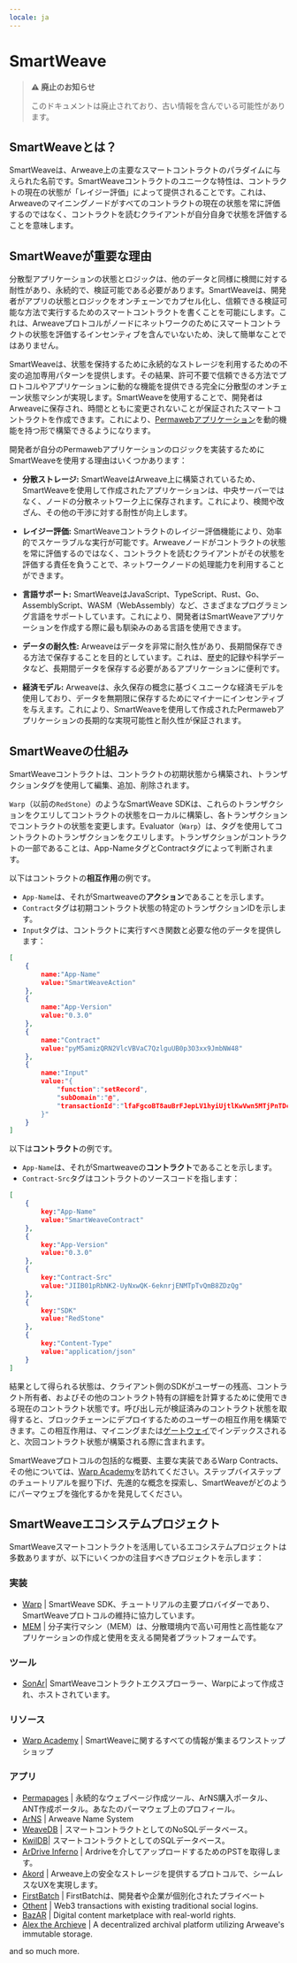 ```yaml
---
locale: ja
---
```

# SmartWeave

> **⚠️ 廃止のお知らせ**
>
> このドキュメントは廃止されており、古い情報を含んでいる可能性があります。

## SmartWeaveとは？

SmartWeaveは、Arweave上の主要なスマートコントラクトのパラダイムに与えられた名前です。SmartWeaveコントラクトのユニークな特性は、コントラクトの現在の状態が「レイジー評価」によって提供されることです。これは、Arweaveのマイニングノードがすべてのコントラクトの現在の状態を常に評価するのではなく、コントラクトを読むクライアントが自分自身で状態を評価することを意味します。

## SmartWeaveが重要な理由

分散型アプリケーションの状態とロジックは、他のデータと同様に検閲に対する耐性があり、永続的で、検証可能である必要があります。SmartWeaveは、開発者がアプリの状態とロジックをオンチェーンでカプセル化し、信頼できる検証可能な方法で実行するためのスマートコントラクトを書くことを可能にします。これは、Arweaveプロトコルがノードにネットワークのためにスマートコントラクトの状態を評価するインセンティブを含んでいないため、決して簡単なことではありません。

SmartWeaveは、状態を保持するために永続的なストレージを利用するための不変の追加専用パターンを提供します。その結果、許可不要で信頼できる方法でプロトコルやアプリケーションに動的な機能を提供できる完全に分散型のオンチェーン状態マシンが実現します。SmartWeaveを使用することで、開発者はArweaveに保存され、時間とともに変更されないことが保証されたスマートコントラクトを作成できます。これにより、[Permawebアプリケーション](/concepts/permaweb-applications.md)を動的機能を持つ形で構築できるようになります。

開発者が自分のPermawebアプリケーションのロジックを実装するためにSmartWeaveを使用する理由はいくつかあります：

- **分散ストレージ:** SmartWeaveはArweave上に構築されているため、SmartWeaveを使用して作成されたアプリケーションは、中央サーバーではなく、ノードの分散ネットワーク上に保存されます。これにより、検閲や改ざん、その他の干渉に対する耐性が向上します。

- **レイジー評価:** SmartWeaveコントラクトのレイジー評価機能により、効率的でスケーラブルな実行が可能です。Arweaveノードがコントラクトの状態を常に評価するのではなく、コントラクトを読むクライアントがその状態を評価する責任を負うことで、ネットワークノードの処理能力を利用することができます。

- **言語サポート:** SmartWeaveはJavaScript、TypeScript、Rust、Go、AssemblyScript、WASM（WebAssembly）など、さまざまなプログラミング言語をサポートしています。これにより、開発者はSmartWeaveアプリケーションを作成する際に最も馴染みのある言語を使用できます。

- **データの耐久性:** Arweaveはデータを非常に耐久性があり、長期間保存できる方法で保存することを目的としています。これは、歴史的記録や科学データなど、長期間データを保存する必要があるアプリケーションに便利です。

- **経済モデル:** Arweaveは、永久保存の概念に基づくユニークな経済モデルを使用しており、データを無期限に保存するためにマイナーにインセンティブを与えます。これにより、SmartWeaveを使用して作成されたPermawebアプリケーションの長期的な実現可能性と耐久性が保証されます。

## SmartWeaveの仕組み

SmartWeaveコントラクトは、コントラクトの初期状態から構築され、トランザクションタグを使用して編集、追加、削除されます。

`Warp`（以前の`RedStone`）のようなSmartWeave SDKは、これらのトランザクションをクエリしてコントラクトの状態をローカルに構築し、各トランザクションでコントラクトの状態を変更します。Evaluator（`Warp`）は、タグを使用してコントラクトのトランザクションをクエリします。トランザクションがコントラクトの一部であることは、App-NameタグとContractタグによって判断されます。

以下はコントラクトの**相互作用**の例です。
- `App-Name`は、それがSmartweaveの**アクション**であることを示します。
- `Contract`タグは初期コントラクト状態の特定のトランザクションIDを示します。
- `Input`タグは、コントラクトに実行すべき関数と必要な他のデータを提供します：

```json
[
    {
        name:"App-Name"
        value:"SmartWeaveAction"
    },
    {
        name:"App-Version"
        value:"0.3.0"
    },
    {
        name:"Contract"
        value:"pyM5amizQRN2VlcVBVaC7QzlguUB0p3O3xx9JmbNW48"
    },
    {
        name:"Input"
        value:"{
            "function":"setRecord",
            "subDomain":"@",
            "transactionId":"lfaFgcoBT8auBrFJepLV1hyiUjtlKwVwn5MTjPnTDcs"
        }"
    }
]
```
以下は**コントラクト**の例です。
- `App-Name`は、それがSmartweaveの**コントラクト**であることを示します。
- `Contract-Src`タグはコントラクトのソースコードを指します：

```json
[
    {
        key:"App-Name"
        value:"SmartWeaveContract"
    },
    {
        key:"App-Version"
        value:"0.3.0"
    },
    {
        key:"Contract-Src"
        value:"JIIB01pRbNK2-UyNxwQK-6eknrjENMTpTvQmB8ZDzQg"
    },
    {
        key:"SDK"
        value:"RedStone"
    },
    {
        key:"Content-Type"
        value:"application/json"
    }
]
```

結果として得られる状態は、クライアント側のSDKがユーザーの残高、コントラクト所有者、およびその他のコントラクト特有の詳細を計算するために使用できる現在のコントラクト状態です。呼び出し元が検証済みのコントラクト状態を取得すると、ブロックチェーンにデプロイするためのユーザーの相互作用を構築できます。この相互作用は、マイニングまたは[ゲートウェイ](/concepts/gateways.md)でインデックスされると、次回コントラクト状態が構築される際に含まれます。

SmartWeaveプロトコルの包括的な概要、主要な実装であるWarp Contracts、その他については、[Warp Academy](https://academy.warp.cc/)を訪れてください。ステップバイステップのチュートリアルを掘り下げ、先進的な概念を探索し、SmartWeaveがどのようにパーマウェブを強化するかを発見してください。

## SmartWeaveエコシステムプロジェクト

SmartWeaveスマートコントラクトを活用しているエコシステムプロジェクトは多数ありますが、以下にいくつかの注目すべきプロジェクトを示します：

### 実装
- [Warp](https://warp.cc/) | SmartWeave SDK、チュートリアルの主要プロバイダーであり、SmartWeaveプロトコルの維持に協力しています。
- [MEM](https://www.mem.tech/) | 分子実行マシン（MEM）は、分散環境内で高い可用性と高性能なアプリケーションの作成と使用を支える開発者プラットフォームです。

### ツール
- [SonAr](https://sonar.warp.cc/#/app/contracts)| SmartWeaveコントラクトエクスプローラー、Warpによって作成され、ホストされています。

### リソース
- [Warp Academy](https://academy.warp.cc/) | SmartWeaveに関するすべての情報が集まるワンストップショップ

### アプリ
- [Permapages](https://permapages.app/) | 永続的なウェブページ作成ツール、ArNS購入ポータル、ANT作成ポータル。あなたのパーマウェブ上のプロフィール。
- [ArNS](arns.md) | Arweave Name System
- [WeaveDB](https://weavedb.dev/) | スマートコントラクトとしてのNoSQLデータベース。
- [KwilDB](https://docs.kwil.com/)| スマートコントラクトとしてのSQLデータベース。
- [ArDrive Inferno](https://ardrive.io/inferno/) | Ardriveを介してアップロードするためのPSTを取得します。
- [Akord](https://akord.com/) | Arweave上の安全なストレージを提供するプロトコルで、シームレスなUXを実現します。
- [FirstBatch](https://www.firstbatch.xyz/) | FirstBatchは、開発者や企業が個別化されたプライベート
- [Othent](https://othent.io/) | Web3 transactions with existing traditional social logins.
- [BazAR](https://bazar.arweave.net/) | Digital content marketplace with real-world rights.
- [Alex the Archieve](https://alex.arweave.net/) | A decentralized archival platform utilizing Arweave's immutable storage.

and so much more.
